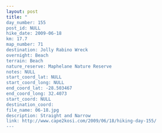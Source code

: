 ```yaml
---
layout: post
title: "
day_number: 155
post_id: NULL
hike_date: 2009-06-18
km: 17.7
map_number: 71
destination: Jolly Rabino Wreck
overnight: Beach
terrain: Beach
nature_reserve: Maphelane Nature Reserve
notes: NULL
start_coord_lat: NULL
start_coord_long: NULL
end_coord_lat: -28.503467
end_coord_long: 32.4073
start_coord: NULL
destination_coord: 
file_name: 06-18.jpg
description: Straight and Narrow
link: http://www.cape2kosi.com/2009/06/18/hiking-day-155/
---
```

